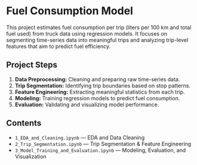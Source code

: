 # Fuel Consumption Model

This project estimates fuel consumption per trip (liters per 100 km and total fuel 
used) from truck data using regression models. It focuses on segmenting time-series 
data into meaningful trips and analyzing trip-level features that aim to predict 
fuel efficiency.


## Project Steps
1. **Data Preprocessing:** Cleaning and preparing raw time-series data.
2. **Trip Segmentation:** Identifying trip boundaries based on stop patterns.
3. **Feature Engineering:** Extracting meaningful statistics from each trip.
4. **Modeling:** Training regression models to predict fuel consumption.
5. **Evaluation:** Validating and visualizing model performance.

## Contents
- `1_EDA_and_Cleaning.ipynb` — EDA and Data Cleaning  
- `2_Trip_Segmentation.ipynb` — Trip Segmentation & Feature Engineering  
- `3_Model_Training_and_Evaluation.ipynb` — Modeling, Evaluation, and Visualization
